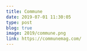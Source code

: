 ```yaml
---
title: Commune
date: 2019-07-01 11:30:05
type: post
blog: true
image: 2019/commune.png
link: https://communemag.com/
---
```



